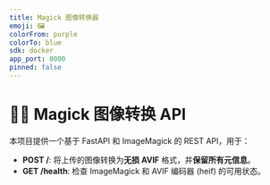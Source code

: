 ```yaml
---
title: Magick 图像转换器
emoji: 🖼️
colorFrom: purple
colorTo: blue
sdk: docker
app_port: 8000
pinned: false
---
```


# 🧙‍♂️ Magick 图像转换 API

本项目提供一个基于 FastAPI 和 ImageMagick 的 REST API，用于：

* **POST /**: 将上传的图像转换为**无损 AVIF** 格式，并**保留所有元信息**。
* **GET /health**: 检查 ImageMagick 和 AVIF 编码器 (heif) 的可用状态。